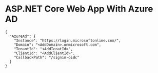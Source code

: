 # ASP.NET Core Web App With Azure AD
```
{
  "AzureAd": {
    "Instance": "https://login.microsoftonline.com/",
    "Domain": "<AddDomain>.onmicrosoft.com",
    "TenantId": "<AddTenatId>",
    "ClientId": "<AddClientId>",
    "CallbackPath": "/signin-oidc"
  }
}
```
